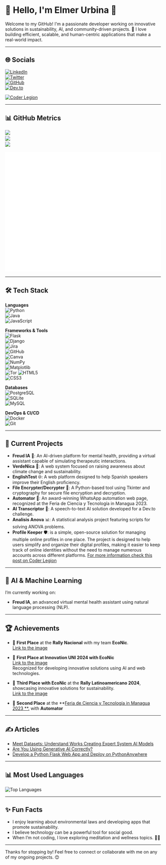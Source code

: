 # 🌿 Hello, I'm Elmer Urbina 👋  

Welcome to my GitHub! I'm a passionate developer working on innovative solutions in sustainability, AI, and community-driven projects. 🚀 I love building efficient, scalable, and human-centric applications that make a real-world impact.

---

## 🌐 **Socials**  

[![LinkedIn](https://img.shields.io/badge/LinkedIn-Elmer%20Urbina-blue?style=for-the-badge&logo=linkedin)](https://www.linkedin.com/in/elmer-urbina-meneses-290a3b208)  
[![Twitter](https://img.shields.io/badge/Twitter-%40ElmerUrbina1-blue?style=for-the-badge&logo=twitter)](https://twitter.com/ElmerUrbina1)  
[![GitHub](https://img.shields.io/badge/GitHub-ElmerUrbina-lightgrey?style=for-the-badge&logo=github)](https://github.com/elmerurbina)  
[![Dev.to](https://img.shields.io/badge/Dev.to-ElmerUrbina-black?style=for-the-badge&logo=devdotto)](https://dev.to/elmerurbina)

[![Coder Legion](https://img.shields.io/badge/Coder%20Legion-Elmer%20Urbina-lightgrey?style=for-the-badge&logo=tto&logoColor=black)](https://coderlegion.com/user/Elmer+Urbina)




---

## 📊 **GitHub Metrics**  

![](https://github-profile-summary-cards.vercel.app/api/cards/profile-details?username=ElmerUrbina&theme=vue&include_all_commits=true)  
![](https://github-readme-stats.vercel.app/api?username=ElmerUrbina&show_icons=true&theme=radical&count_private=true&include_all_commits=true)  
![](https://github-readme-streak-stats.herokuapp.com/?user=ElmerUrbina&theme=highcontrast&include_all_commits=true)  

![GitHub Metrics](github-metrics.svg)


---

## 🛠 **Tech Stack**  

**Languages**  
![Python](https://img.shields.io/badge/Python-3776AB?style=for-the-badge&logo=python&logoColor=white)  
![Java](https://img.shields.io/badge/Java-ED8B00?style=for-the-badge&logo=java&logoColor=white)  
![JavaScript](https://img.shields.io/badge/JavaScript-F7DF1E?style=for-the-badge&logo=javascript&logoColor=black)  

**Frameworks & Tools**  
![Flask](https://img.shields.io/badge/Flask-black?style=for-the-badge&logo=flask&logoColor=white)  
![Django](https://img.shields.io/badge/Django-092E20?style=for-the-badge&logo=django&logoColor=white)  
![Jira](https://img.shields.io/badge/Jira-blue?style=for-the-badge&logo=jira&logoColor=white)  
![GitHub](https://img.shields.io/badge/GitHub-black?style=for-the-badge&logo=github&logoColor=white)  
![Canva](https://img.shields.io/badge/Canva-purple?style=for-the-badge&logo=canva&logoColor=white)  
![NumPy](https://img.shields.io/badge/NumPy-013243?style=for-the-badge&logo=numpy&logoColor=white)  
![Matplotlib](https://img.shields.io/badge/Matplotlib-blue?style=for-the-badge&logo=data:image/png;base64)  
![Tor](https://img.shields.io/badge/Tor-7D4698?style=for-the-badge&logo=tor-project&logoColor=white)
![HTML5](https://img.shields.io/badge/HTML5-85%25-orange?style=flat-square&logo=html5&logoColor=white)  
![CSS3](https://img.shields.io/badge/CSS3-80%25-blue?style=flat-square&logo=css3&logoColor=white)  



**Databases**  
![PostgreSQL](https://img.shields.io/badge/PostgreSQL-336791?style=for-the-badge&logo=postgresql&logoColor=white)  
![SQLite](https://img.shields.io/badge/SQLite-07405E?style=for-the-badge&logo=sqlite&logoColor=white)  
![MySQL](https://img.shields.io/badge/MySQL-4479A1?style=for-the-badge&logo=mysql&logoColor=white)

**DevOps & CI/CD**  
![Docker](https://img.shields.io/badge/Docker-2496ED?style=for-the-badge&logo=docker&logoColor=white)  
![Git](https://img.shields.io/badge/Git-F05032?style=for-the-badge&logo=git&logoColor=white)

---

## 🌱 **Current Projects**  

- **Freud IA** 🧠: An AI-driven platform for mental health, providing a virtual assistant capable of simulating therapeutic interactions.  
- **VerdeNica** 🌿: A web system focused on raising awareness about climate change and sustainability.  
- **EnglishTest** 🌐: A web platform designed to help Spanish speakers improve their English proficiency.  
- **File Encrypter/Decrypter** 🔐: A Python-based tool using Tkinter and cryptography for secure file encryption and decryption.  
- **Automator** 🤖: An award-winning WhatsApp automation web page, recognized at the Feria de Ciencia y Tecnología in Managua 2023.  
- **AI Transcriptor** 🎤: A speech-to-text AI solution developed for a Dev.to challenge.  
- **Analisis Anova** 📊: A statistical analysis project featuring scripts for solving ANOVA problems.
- **Profile Keeper** 🛡️: is a simple, open-source solution for managing multiple online profiles in one place. The project is designed to help users simplify and organize their digital profiles, making it easier to keep track of online identities without the need to manage numerous accounts across different platforms. [For more information check this post on Coder Legion](https://coderlegion.com/843/profilekeeper-simplify-and-organize-your-digital-profiles-in-one-place)

---

## 🤖 **AI & Machine Learning**  

I’m currently working on:  
- **Freud IA**, an advanced virtual mental health assistant using natural language processing (NLP).  
---

## 🏆 **Achievements**  


- 🥇 **First Place** at the **Rally Nacional** with my team **EcoNic**.  
  [Link to the image](https://scontent.fmga9-2.fna.fbcdn.net/v/t39.30808-6/457024912_892503509593915_1486563010139215756_n.jpg?_nc_cat=101&ccb=1-7&_nc_sid=833d8c&_nc_ohc=ofrkI_MJxLEQ7kNvgFNykks&_nc_oc=AdieDS6KdzT0bfXVHc10GpKgANYAjBO74jveMqfq-N5sQxDmejef0XbmLE7Tvad8D_Y&_nc_zt=23&_nc_ht=scontent.fmga9-2.fna&_nc_gid=A6fMeYjqDdn-Sp2h8MwnTAo&oh=00_AYBKsHQxkxIV5W0J4gl96cQMOdvLeV27cl5pT-1EeSuUNg&oe=678859E7)

- 🥇 **First Place at Innovation UNI 2024 with EcoNic**  
  [Link to the image](https://scontent.fmga9-2.fna.fbcdn.net/v/t39.30808-6/451481329_965487145587160_6094329474107696351_n.jpg?_nc_cat=105&ccb=1-7&_nc_sid=833d8c&_nc_ohc=Fvv_8cxieXcQ7kNvgFq7YdU&_nc_oc=AdizfEmbRFpILqPEPU51fZIz1-tAx8tRO3OfDQ-J47exbToNE7zsT_BX4QZbnF1dp2I&_nc_zt=23&_nc_ht=scontent.fmga9-2.fna&_nc_gid=AO7hxS2ZujY5VNoqk1SDcEO&oh=00_AYBtqjknRwVoKn7XgaxMdNXIWX3DCBbnkPA6f5HWto9PeQ&oe=67883EA9)  
  Recognized for developing innovative solutions using AI and web technologies.

- 🥉 **Third Place with EcoNic** at the **Rally Latinoamericano 2024**, showcasing innovative solutions for sustainability.  
  [Link to the image](https://scontent.fmga9-2.fna.fbcdn.net/v/t39.30808-6/462174049_921430106701255_8983556236642901220_n.jpg?_nc_cat=101&ccb=1-7&_nc_sid=833d8c&_nc_ohc=dGeyrijz1DsQ7kNvgH-rXMo&_nc_oc=AdhVLSoZF1n6C-Fmmki5lwppug7G5_ltJIoReGnnvGvr07jTmyw72fmT_Qzi5pW6NxE&_nc_zt=23&_nc_ht=scontent.fmga9-2.fna&_nc_gid=AXZozay3a1UJbrhcMBlxICM&oh=00_AYABdG47Lcga27CZ5rK7k9udKkg-UFzL4_xU3g-FHg9f7w&oe=67883B49)

- 🥈 **Second Place** at the **[Feria de Ciencia y Tecnología in Managua 2023 **.](https://media.licdn.com/dms/image/v2/D4E22AQELMO9WaV5QuQ/feedshare-shrink_2048_1536/feedshare-shrink_2048_1536/0/1697837722175?e=1739404800&v=beta&t=G6CxJ-v_YgVxQhlvIRFa0HjgnErkGS-NWSV6eAfeHx0)
 with **Automator**


---

## ✍️ **Articles**

- [Meet Datasets: Understand Works Creating Expert System AI Models](https://coderlegion.com/410/meet-datasets-understand-works-creating-expert-system-artificial-intelligence-models)  
- [Are You Using Generative AI Correctly?](https://coderlegion.com/480/are-you-using-generative-ai-correctly)  
- [Develop a Python Flask Web App and Deploy on PythonAnywhere](https://dev.to/elmerurbina/develop-a-python-flask-web-app-and-deploy-on-pythonanywhere-step-by-step-4j0h)

---

## 📊 **Most Used Languages**

![Top Languages](https://github-readme-stats.vercel.app/api/top-langs/?username=ElmerUrbina&layout=compact&theme=radical&hide=html,css&count_private=true&langs_count=8)

---

## ✨ **Fun Facts**  

- I enjoy learning about environmental laws and developing apps that promote sustainability.  
- I believe technology can be a powerful tool for social good.  
- When I’m not coding, I love exploring meditation and wellness topics. 🧘‍♂️

---

Thanks for stopping by! Feel free to connect or collaborate with me on any of my ongoing projects. 😊
